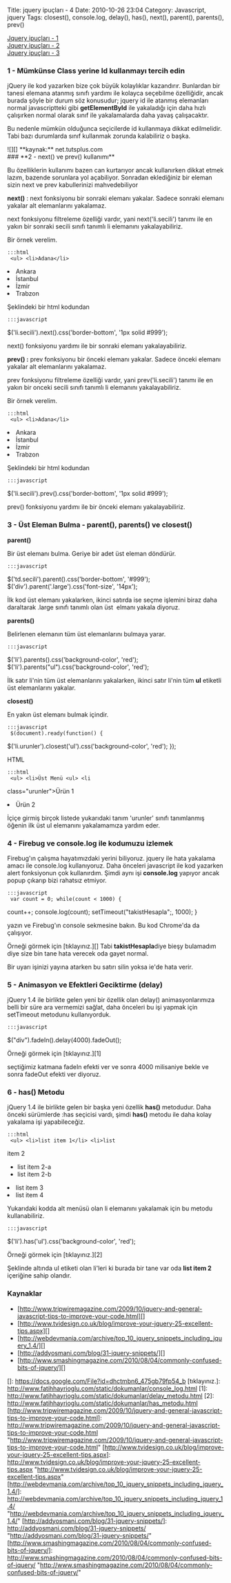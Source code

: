 Title: jquery ipuçları - 4
Date: 2010-10-26 23:04
Category: Javascript, jquery
Tags: closest(), console.log, delay(), has(), next(), parent(), parents(), prev()

[Jquery ipuçları - 1][]  
[Jquery ipuçları - 2][]  
[Jquery ipuçları - 3][]

### **1 - Mümkünse Class yerine Id kullanmayı tercih edin**

jQuery ile kod yazarken bize çok büyük kolaylıklar kazandırır. Bunlardan
bir tanesi elemana atanmış sınıfı yardımı ile kolayca seçebilme
özelliğidir, ancak burada şöyle bir durum söz konusudur; jquery id ile
atanmış elemanları normal javascriptteki gibi **getElementById** ile
yakaladığı için daha hızlı çalışırken normal olarak sınıf ile
yakalamalarda daha yavaş çalışacaktır.

Bu nedenle mümkün olduğunca seçicilerde id kullanmaya dikkat
edilmelidir. Tabi bazı durumlarda sınıf kullanmak zorunda kalabiliriz o
başka.

<div>
![][]  
**kaynak:** net.tutsplus.com  

</div>
### **2 - next() ve prev() kullanımı**

Bu özelliklerin kullanımı bazen can kurtarıyor ancak kullanırken dikkat
etmek lazım, bazende sorunlara yol açabiliyor. Sonradan eklediğiniz bir
eleman sizin next ve prev kabullerinizi mahvedebiliyor

**next()** : next fonksiyonu bir sonraki elemanı yakalar. Sadece sonraki
elemanı yakalar alt elemanlarını yakalamaz.

next fonksiyonu filtreleme özelliği vardır, yani next('li.secili')
tanımı ile en yakın bir sonraki secili sınıfı tanımlı li elemanını
yakalayabiliriz.

Bir örnek verelim.

	:::html
	 <ul> <li>Adana</li>
<li>Ankara</li> <li class="secili">İstanbul</li>
<li>İzmir</li> <li>Trabzon</li> </ul> 

Şeklindeki bir html kodundan

	:::javascript
	
$('li.secili').next().css('border-bottom', '1px solid #999');


next() fonksiyonu yardımı ile bir sonraki elemanı yakalayabiliriz.

**prev() :** prev fonksiyonu bir önceki elemanı yakalar. Sadece önceki
elemanı yakalar alt elemanlarını yakalamaz.

prev fonksiyonu filtreleme özelliği vardır, yani prev('li.secili')
tanımı ile en yakın bir onceki secili sınıfı tanımlı li elemanını
yakalayabiliriz.

Bir örnek verelim.

	:::html
	 <ul> <li>Adana</li>
<li>Ankara</li> <li class="secili">İstanbul</li>
<li>İzmir</li> <li>Trabzon</li> </ul> 

Şeklindeki bir html kodundan

	:::javascript
	
$('li.secili').prev().css('border-bottom', '1px solid #999');


prev() fonksiyonu yardımı ile bir önceki elemanı yakalayabiliriz.  

### **3 - Üst Eleman Bulma - parent(), parents() ve closest()**

**parent()**

Bir üst elemanı bulma. Geriye bir adet üst eleman döndürür.

	:::javascript
	
$('td.secili').parent().css('border-bottom', '#999');
$('div').parent('.large').css('font-size', '14px'); 

İlk kod üst elemanı yakalarken, ikinci satırda ise seçme işlemini biraz
daha daraltarak .large sınıfı tanımlı olan üst  elmanı yakala diyoruz.

**parents()**

Belirlenen elemanın tüm üst elemanlarını bulmaya yarar.

	:::javascript
	
$('li').parents().css('background-color', 'red');
$('li').parents(&quot;ul&quot;).css('background-color', 'red');


İlk satır li'nin tüm üst elemanlarını yakalarken, ikinci satır li'nin
tüm **ul** etiketli üst elemanlarını yakalar.

**closest()**

En yakın üst elemanı bulmak içindir.

	:::javascript
	 $(document).ready(function() {
$('li.urunler').closest('ul').css('background-color', 'red'); });


HTML

	:::html
	 <ul> <li>Üst Menü <ul> <li
class="urunler">Ürün 1</li> <li class="urunler">Ürün 2</li>
</ul> </li> </ul> 

İçiçe girmiş birçok listede yukarıdaki tanım 'urunler' sınıfı
tanımlanmış öğenin ilk üst ul elemanını yakalamamıza yardım eder.

### **4 - Firebug ve console.log ile kodumuzu izlemek**

Firebug'ın çalışma hayatımızdaki yerini biliyoruz. jquery ile hata
yakalama amacı ile console.log kullanıyoruz. Daha önceleri javascript
ile kod yazarken alert fonksiyonun çok kullanırdım. Şimdi aynı işi
**console.log** yapıyor ancak popup çıkarıp bizi rahatsız etmiyor.

	:::javascript
	 var count = 0; while(count < 1000) {
count++; console.log(count); setTimeout("takistHesapla";, 1000); }


yazın ve Firebug'ın console sekmesine bakın. Bu kod Chrome'da da
çalışıyor.

Örneği görmek için [tıklayınız.][] Tabi **takistHesapla**diye bieşy
bulamadım diye size bin tane hata verecek oda gayet normal.

Bir uyarı işinizi yayına atarken bu satırı silin yoksa ie'de hata verir.

### **5 - Animasyon ve Efektleri Geciktirme (delay)**

jQuery 1.4 ile birlikte gelen yeni bir özellik olan delay()
animasyonlarımıza belli bir süre ara vermemizi sağlat, daha önceleri bu
işi yapmak için setTimeout metodunu kullanıyorduk.

	:::javascript
	
$("div").fadeIn().delay(4000).fadeOut(); 

Örneği görmek için [tıklayınız.][1]

seçtiğimiz katmana fadeIn efekti ver ve sonra 4000 milisaniye bekle ve
sonra fadeOut efekti ver diyoruz.

### **6 - has() Metodu**

jQuery 1.4 ile birlikte gelen bir başka yeni özellik **has()**
metodudur. Daha önceki sürümlerde :has seçicisi vardı, şimdi **has()**
metodu ile daha kolay yakalama işi yapabileceğiz.

	:::html
	 <ul> <li>list item 1</li> <li>list
item 2 <ul> <li>list item 2-a</li> <li>list item 2-b</li>
</ul> </li> <li>list item 3</li> <li>list item 4</li>
</ul> 

Yukarıdaki kodda alt menüsü olan li elemanını yakalamak için bu metodu
kullanabiliriz.

	:::javascript
	
$('li').has('ul').css('background-color', 'red'); 

Örneği görmek için [tıklayınız.][2]

Şeklinde altında ul etiketi olan li'leri ki burada bir tane var oda
**list item 2** içeriğine sahip olandır.

### Kaynaklar

-   [http://www.tripwiremagazine.com/2009/10/jquery-and-general-javascript-tips-to-improve-your-code.html][]
-   [http://www.tvidesign.co.uk/blog/improve-your-jquery-25-excellent-tips.aspx][]
-   [http://webdevmania.com/archive/top_10_jquery_snippets_including_jquery_1.4/][]
-   [http://addyosmani.com/blog/31-jquery-snippets/][]
-   [http://www.smashingmagazine.com/2010/08/04/commonly-confused-bits-of-jquery/][]

</p>

  [Jquery ipuçları - 1]: http://www.fatihhayrioglu.com/jquery-ipuclari/
  [Jquery ipuçları - 2]: http://www.fatihhayrioglu.com/jquery-ipuclari-2/
  [Jquery ipuçları - 3]: http://www.fatihhayrioglu.com/jquery-ipuclari-3/
  []: https://docs.google.com/File?id=dhctmbn6_475gb79fp54_b
  [tıklayınız.]: http://www.fatihhayrioglu.com/static/dokumanlar/console_log.html
  [1]: http://www.fatihhayrioglu.com/static/dokumanlar/delay_metodu.html
  [2]: http://www.fatihhayrioglu.com/static/dokumanlar/has_metodu.html
  [http://www.tripwiremagazine.com/2009/10/jquery-and-general-javascript-tips-to-improve-your-code.html]: http://www.tripwiremagazine.com/2009/10/jquery-and-general-javascript-tips-to-improve-your-code.html
    "http://www.tripwiremagazine.com/2009/10/jquery-and-general-javascript-tips-to-improve-your-code.html"
  [http://www.tvidesign.co.uk/blog/improve-your-jquery-25-excellent-tips.aspx]: http://www.tvidesign.co.uk/blog/improve-your-jquery-25-excellent-tips.aspx
    "http://www.tvidesign.co.uk/blog/improve-your-jquery-25-excellent-tips.aspx"
  [http://webdevmania.com/archive/top_10_jquery_snippets_including_jquery_1.4/]: http://webdevmania.com/archive/top_10_jquery_snippets_including_jquery_1.4/
    "http://webdevmania.com/archive/top_10_jquery_snippets_including_jquery_1.4/"
  [http://addyosmani.com/blog/31-jquery-snippets/]: http://addyosmani.com/blog/31-jquery-snippets/
    "http://addyosmani.com/blog/31-jquery-snippets/"
  [http://www.smashingmagazine.com/2010/08/04/commonly-confused-bits-of-jquery/]: http://www.smashingmagazine.com/2010/08/04/commonly-confused-bits-of-jquery/
    "http://www.smashingmagazine.com/2010/08/04/commonly-confused-bits-of-jquery/"
